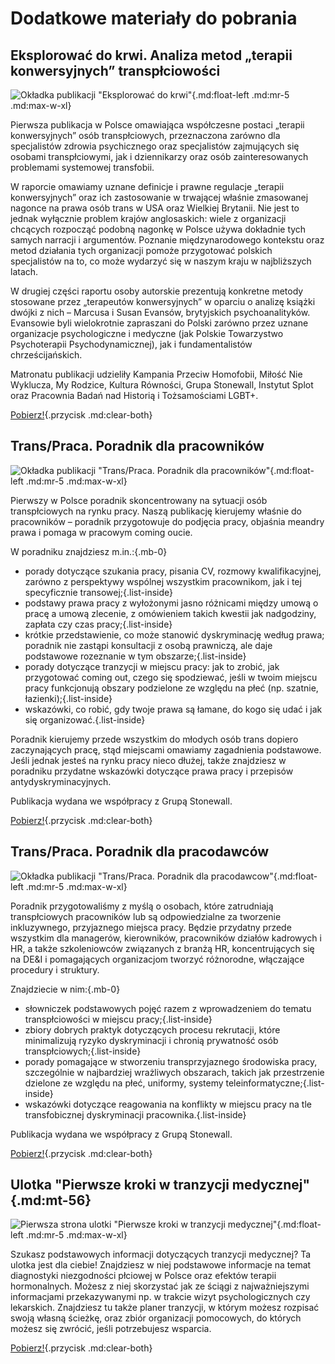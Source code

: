 # Dodatkowe materiały do pobrania

## Eksplorować do krwi. Analiza metod „terapii konwersyjnych” transpłciowości

![Okładka publikacji "Eksplorować do krwi"](/media/img/okladka-eksplorować-do-krwi.png){.md:float-left .md:mr-5 .md:max-w-xl}

Pierwsza publikacja w Polsce omawiająca współczesne postaci „terapii konwersyjnych” osób transpłciowych, przeznaczona zarówno dla specjalistów zdrowia psychicznego oraz specjalistów zajmujących się osobami transpłciowymi, jak i dziennikarzy oraz osób zainteresowanych problemami systemowej transfobii. 

W raporcie omawiamy uznane definicje i prawne regulacje „terapii konwersyjnych” oraz ich zastosowanie w trwającej właśnie zmasowanej nagonce na prawa osób trans w USA oraz Wielkiej Brytanii. Nie jest to jednak wyłącznie problem krajów anglosaskich: wiele z organizacji chcących rozpocząć podobną nagonkę w Polsce używa dokładnie tych samych narracji i argumentów. Poznanie międzynarodowego kontekstu oraz metod działania tych organizacji pomoże przygotować polskich specjalistów na to, co może wydarzyć się w naszym kraju w najbliższych latach.   

W drugiej części raportu osoby autorskie prezentują konkretne metody stosowane przez „terapeutów konwersyjnych” w oparciu o analizę książki dwójki z nich – Marcusa i Susan Evansów, brytyjskich psychoanalityków. Evansowie byli wielokrotnie zapraszani do Polski zarówno przez uznane organizacje psychologiczne i medyczne (jak Polskie Towarzystwo Psychoterapii Psychodynamicznej), jak i fundamentalistów chrześcijańskich.

Matronatu publikacji udzieliły Kampania Przeciw Homofobii, Miłość Nie Wyklucza, My Rodzice, Kultura Równości, Grupa Stonewall, Instytut Splot oraz Pracownia Badań nad Historią i Tożsamościami LGBT+.   

[Pobierz!](/media/docs/autorskie/Eksplorować-do-krwi.pdf){.przycisk .md:clear-both}

## Trans/Praca. Poradnik dla pracowników

![Okładka publikacji "Trans/Praca. Poradnik dla pracowników"](/media/img/okladka-transpraca-poradnik-dla-pracownikow.png){.md:float-left .md:mr-5 .md:max-w-xl}

Pierwszy w Polsce poradnik skoncentrowany na sytuacji osób transpłciowych na rynku pracy. Naszą publikację kierujemy właśnie do pracowników – poradnik przygotowuje do podjęcia pracy, objaśnia meandry prawa i pomaga w pracowym coming oucie. 

W poradniku znajdziesz m.in.:{.mb-0}
- porady dotyczące szukania pracy, pisania CV, rozmowy kwalifikacyjnej, zarówno z perspektywy wspólnej wszystkim pracownikom, jak i tej specyficznie transowej;{.list-inside}
- podstawy prawa pracy z wyłożonymi jasno różnicami między umową o pracę a umową zlecenie, z omówieniem takich kwestii jak nadgodziny, zapłata czy czas pracy;{.list-inside}
- krótkie przedstawienie, co może stanowić dyskryminację według prawa; poradnik nie zastąpi konsultacji z osobą prawniczą, ale daje podstawowe rozeznanie w tym obszarze;{.list-inside}
- porady dotyczące tranzycji w miejscu pracy: jak to zrobić, jak przygotować coming out, czego się spodziewać, jeśli w twoim miejscu pracy funkcjonują obszary podzielone ze względu na płeć (np. szatnie, łazienki);{.list-inside}
- wskazówki, co robić, gdy twoje prawa są łamane, do kogo się udać i jak się organizować.{.list-inside}

Poradnik kierujemy przede wszystkim do młodych osób trans dopiero zaczynających pracę, stąd miejscami omawiamy zagadnienia podstawowe. Jeśli jednak jesteś na rynku pracy nieco dłużej, także znajdziesz w poradniku przydatne wskazówki dotyczące prawa pracy i przepisów antydyskryminacyjnych.

Publikacja wydana we współpracy z Grupą Stonewall. 

[Pobierz!](/media/docs/autorskie/transpraca-poradnik-dla-pracownikow.pdf){.przycisk .md:clear-both}

## Trans/Praca. Poradnik dla pracodawców

![Okładka publikacji "Trans/Praca. Poradnik dla pracodawcow"](/media/img/okladka-transpraca-poradnik-dla-pracodawcow.png){.md:float-left .md:mr-5 .md:max-w-xl}

Poradnik przygotowaliśmy z myślą o osobach, które zatrudniają transpłciowych pracowników lub są odpowiedzialne za tworzenie inkluzywnego, przyjaznego miejsca pracy. Będzie przydatny przede wszystkim dla managerów, kierowników, pracowników działów kadrowych i HR, a także szkoleniowców związanych z branżą HR, koncentrujących się na DE&I i pomagających organizacjom tworzyć różnorodne, włączające procedury i struktury.

Znajdziecie w nim:{.mb-0}
- słowniczek podstawowych pojęć razem z wprowadzeniem do tematu transpłciowości w miejscu pracy;{.list-inside}
- zbiory dobrych praktyk dotyczących procesu rekrutacji, które minimalizują ryzyko dyskryminacji i chronią prywatność osób transpłciowych;{.list-inside}
- porady pomagające w stworzeniu transprzyjaznego środowiska pracy, szczególnie w najbardziej wrażliwych obszarach, takich jak przestrzenie dzielone ze względu na płeć, uniformy, systemy teleinformatyczne;{.list-inside}
- wskazówki dotyczące reagowania na konflikty w miejscu pracy na tle transfobicznej dyskryminacji pracownika.{.list-inside}

Publikacja wydana we współpracy z Grupą Stonewall. 

[Pobierz!](/media/docs/autorskie/transpraca-poradnik-dla-pracodawcow.pdf){.przycisk .md:clear-both}

## Ulotka "Pierwsze kroki w tranzycji medycznej"{.md:mt-56}

![Pierwsza strona ulotki "Pierwsze kroki w tranzycji medycznej"](/media/img/okladka-pierwsze-kroki-ulotka.png){.md:float-left .md:mr-5 .md:max-w-xl}

Szukasz podstawowych informacji dotyczących tranzycji medycznej? Ta ulotka jest dla ciebie! Znajdziesz w niej podstawowe informacje na temat diagnostyki niezgodności płciowej w Polsce oraz efektów terapii hormonalnych. Możesz z niej skorzystać jak ze ściągi z najważniejszymi informacjami przekazywanymi np. w trakcie wizyt psychologicznych czy lekarskich. Znajdziesz tu także planer tranzycji, w którym możesz rozpisać swoją własną ścieżkę, oraz zbiór organizacji pomocowych, do których możesz się zwrócić, jeśli potrzebujesz wsparcia.  

[Pobierz!](/media/docs/autorskie/pierwsze-kroki-ulotka.pdf){.przycisk .md:clear-both}
